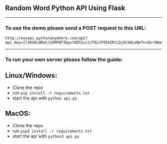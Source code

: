 ## Random Word Python API Using Flask
---
### To use the demo please send a POST request to this URL:
```shell
http://easapi.pythonanywhere.com/api?api_key=Il3KG8LWRwtJ2bMFWT3bpvlMZS1vitJf8LhT95AIRtLDj6CkHLmQm7nnOorUWaqn7ASABJVtDpOsCAsKpZNtRVo3exppbpL99x5cstbYugMmK0FyUBJNjePULoty7YiX
```
---
### To run your own server please follow the guide:

## Linux/Windows:
- Clone the repo
- run ```pip install -r requirements.txt```
- start the api with ```python api.py```

## MacOS:
- Clone the repo
- run ```pip3 install -r requirements.txt```
- start the api with ```python3 api.py```


